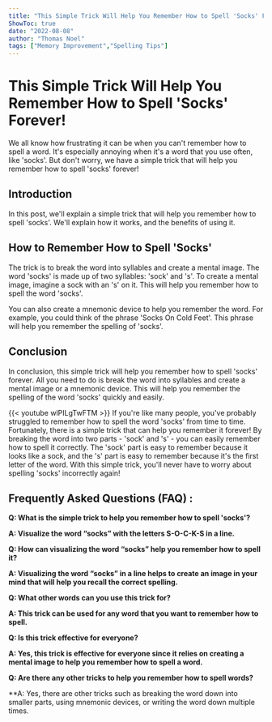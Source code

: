 ```yaml
---
title: "This Simple Trick Will Help You Remember How to Spell 'Socks' Forever!"
ShowToc: true 
date: "2022-08-08"
author: "Thomas Noel" 
tags: ["Memory Improvement","Spelling Tips"]
---
```

# This Simple Trick Will Help You Remember How to Spell 'Socks' Forever!

We all know how frustrating it can be when you can't remember how to spell a word. It's especially annoying when it's a word that you use often, like 'socks'. But don't worry, we have a simple trick that will help you remember how to spell 'socks' forever!

## Introduction 

In this post, we'll explain a simple trick that will help you remember how to spell 'socks'. We'll explain how it works, and the benefits of using it. 

## How to Remember How to Spell 'Socks' 

The trick is to break the word into syllables and create a mental image. The word 'socks' is made up of two syllables: 'sock' and 's'. To create a mental image, imagine a sock with an 's' on it. This will help you remember how to spell the word 'socks'.

You can also create a mnemonic device to help you remember the word. For example, you could think of the phrase 'Socks On Cold Feet'. This phrase will help you remember the spelling of 'socks'.

## Conclusion 

In conclusion, this simple trick will help you remember how to spell 'socks' forever. All you need to do is break the word into syllables and create a mental image or a mnemonic device. This will help you remember the spelling of the word 'socks' quickly and easily.

{{< youtube wlPILgTwFTM >}} 
If you're like many people, you've probably struggled to remember how to spell the word 'socks' from time to time. Fortunately, there is a simple trick that can help you remember it forever! By breaking the word into two parts - 'sock' and 's' - you can easily remember how to spell it correctly. The 'sock' part is easy to remember because it looks like a sock, and the 's' part is easy to remember because it's the first letter of the word. With this simple trick, you'll never have to worry about spelling 'socks' incorrectly again!

## Frequently Asked Questions (FAQ) :
**Q: What is the simple trick to help you remember how to spell 'socks'?**

**A: Visualize the word “socks” with the letters S-O-C-K-S in a line.**

**Q: How can visualizing the word “socks” help you remember how to spell it?**

**A: Visualizing the word “socks” in a line helps to create an image in your mind that will help you recall the correct spelling.**

**Q: What other words can you use this trick for?**

**A: This trick can be used for any word that you want to remember how to spell.**

**Q: Is this trick effective for everyone?**

**A: Yes, this trick is effective for everyone since it relies on creating a mental image to help you remember how to spell a word.**

**Q: Are there any other tricks to help you remember how to spell words?**

**A: Yes, there are other tricks such as breaking the word down into smaller parts, using mnemonic devices, or writing the word down multiple times.





